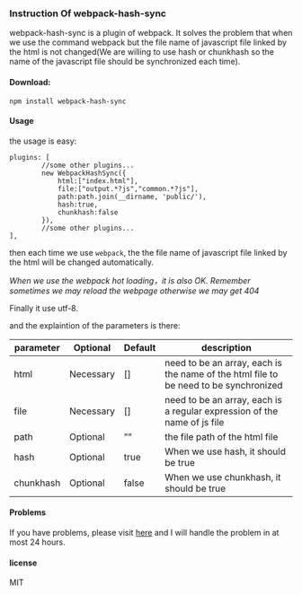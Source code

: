 ### Instruction Of webpack-hash-sync

webpack-hash-sync is a plugin of webpack. It solves the problem that when we use the command webpack but the file name of javascript file linked by the html is not changed(We are willing to use hash or chunkhash so the name of the javascript file should be synchronized each time).

#### Download:

```
npm install webpack-hash-sync
```

#### Usage

the usage is easy:

```
plugins: [
        //some other plugins...
        new WebpackHashSync({
      		html:["index.html"],
            file:["output.*?js","common.*?js"],
            path:path.join(__dirname, 'public/'),
            hash:true,
            chunkhash:false
        }),
        //some other plugins...
],
```

then each time we use `webpack`, the the file name of javascript file linked by the html will be changed automatically.

*When we use the webpack hot loading，it is also OK. Remember sometimes we may reload the webpage otherwise we may get 404*

Finally it use utf-8.

and the explaintion of the parameters is there:

| parameter | Optional | Default | description |
| ------| ------ | ------ | ------ |
| html | Necessary | [] | need to be an array, each is the name of the html file to be need to be synchronized
| file | Necessary | [] | need to be an array, each is a regular expression of the name of js file |
| path | Optional | "" | the file path of the html file |
| hash | Optional | true | When we use hash, it should be true| 
| chunkhash | Optional | false | When we use chunkhash, it should be true| 


#### Problems

If you have problems, please visit [here](https://github.com/aircloud/webpack-hash-sync/issues) and I will handle the problem in at most 24 hours.


#### license

MIT